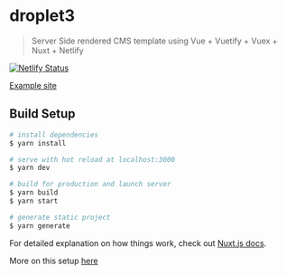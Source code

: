 # droplet3

> Server Side rendered CMS template using Vue + Vuetify + Vuex + Nuxt + Netlify 

[![Netlify Status](https://api.netlify.com/api/v1/badges/35889bb9-4ce6-493d-8de9-01dbbbf5c567/deploy-status)](https://app.netlify.com/sites/droplet-cms/deploys)

[Example site](https://droplet-cms.netlify.com/)

## Build Setup

``` bash
# install dependencies
$ yarn install

# serve with hot reload at localhost:3000
$ yarn dev

# build for production and launch server
$ yarn build
$ yarn start

# generate static project
$ yarn generate
```

For detailed explanation on how things work, check out [Nuxt.js docs](https://nuxtjs.org).

More on this setup [here](https://www.netlifycms.org/docs/nuxt/)
